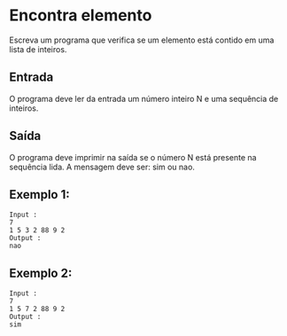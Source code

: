 # Encontra elemento
Escreva um programa que verifica se um elemento está contido em uma lista de inteiros.
## Entrada
O programa deve ler da entrada um número inteiro N e uma sequência de inteiros.
## Saída
O programa deve imprimir na saída se o número N está presente na sequência lida. A mensagem deve ser: sim ou nao.
## Exemplo 1:
    Input :
    7
    1 5 3 2 88 9 2    
    Output :
    nao
## Exemplo 2:
    Input :
    7
    1 5 7 2 88 9 2
    Output :
    sim